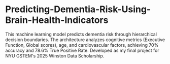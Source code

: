 # Predicting-Dementia-Risk-Using-Brain-Health-Indicators
This machine learning model predicts dementia risk through hierarchical decision boundaries. The architecture analyzes cognitive metrics (Executive Function, Global scores), age, and cardiovascular factors, achieving 70% accuracy and 78.6% True Positive Rate. Developed as my final project for NYU GSTEM's 2025 Winston Data Scholarship.
